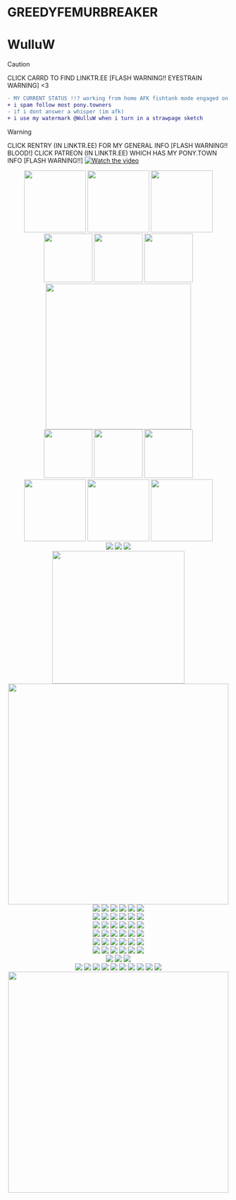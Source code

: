# GREEDYFEMURBREAKER
# WulluW
> [!CAUTION]
> CLICK CARRD TO FIND LINKTR.EE [FLASH WARNING!! EYESTRAIN WARNING] <3
```diff
- MY CURRENT STATUS !!? working from home AFK fishtank mode engaged on pony.town !!! WHISP 2 INT, LEAVE A DOODLE ON MY STRAWPAGE or AN ATABOOK SIGNIN !! IF FRIEND DISCORD MESSAGE ME !!!
+ i spam follow most pony.towners
- if i dont answer a whisper (im afk)
+ i use my watermark @WulluW when i turn in a strawpage sketch
```
> [!WARNING]
> CLICK RENTRY  (IN LINKTR.EE) FOR MY GENERAL INFO [FLASH WARNING!! BLOOD!]
> CLICK PATREON (IN LINKTR.EE) WHICH HAS MY PONY.TOWN INFO [FLASH WARNING!!]
[![Watch the video](https://file.garden/Zn4VyXfEdAHVeqaq/CYCLONUS%206.PNG)](https://youtu.be/4b2JUJHWn50?list=PLqHRrrNYgWZwWdnECbr9zUGhSfpPRWe0i)
 


<div align="center">
 <img src="https://file.garden/Zn4VyXfEdAHVeqaq/pony-town-AFK%20%E2%9C%A8%20D'vorah%20%F0%9F%90%9D%20MKX-trot-blinking-fixed-padded-4x.gif" width="140">
 <img src="https://file.garden/Zn4VyXfEdAHVeqaq/pony-town-THE%20GREED%20CODED%20PONY-trot-blinking-fixed-padded-4x.gif" width="140">
 <img src="https://file.garden/Zn4VyXfEdAHVeqaq/pony-town-%F0%9F%90%9B%20_%20Y'all%20r%20stupid%20!%20_%20%F0%9F%8D%92-trot-blinking-fixed-padded-toy268-4x.gif" width="140">
</div>

<div align="center">
 <img src="https://file.garden/Zn4VyXfEdAHVeqaq/CYCLONUS%2013.PNG" width="110">
  <img src="https://file.garden/Zn4VyXfEdAHVeqaq/CYCLONUS%202.PNG" width="110">
  <img src="https://file.garden/Zn4VyXfEdAHVeqaq/CYCLONUS.PNG" width="110">
 
</div>
 <div align="center">
 <img src="https://file.garden/Zn4VyXfEdAHVeqaq/SNOWCAT.PNG" width="330">
</div>


<div align="center">
  <img src="https://file.garden/Zn4VyXfEdAHVeqaq/CYCLONUS%2010.PNG" width="110">
  <img src="https://file.garden/Zn4VyXfEdAHVeqaq/CYCLONUS%2020.PNG" width="110">
  <img src="https://file.garden/Zn4VyXfEdAHVeqaq/CYCLONUS%2019.PNG" width="110">
  
</div>

<div align="center">
 <img src="https://file.garden/Zn4VyXfEdAHVeqaq/pony-town-i'm%20so%20misunderstood%20%F0%9F%A4%AD%20mk1-trot-blinking-fixed-padded-toy16-4x.gif" width="140">
 <img src="https://file.garden/Zn4VyXfEdAHVeqaq/pony-town-only%20i%20am%20holy%2C%20only%20i%20am%20hell-trot-blinking-fixed-padded-4x.gif" width="140">
 <img src="https://file.garden/Zn4VyXfEdAHVeqaq/pony-town-new%20person%2C%20same%20old%20mistakes-trot-blinking-fixed-padded-4x.gif" width="140">
</div>

<div align="center">
  <img src="https://file.garden/Zn4VyXfEdAHVeqaq/TKCwi44%20-%20Imgur.jpg">
 <img src="https://file.garden/Zn4VyXfEdAHVeqaq/ZWI2ldb%20-%20Imgur.gif">
  <img src="https://file.garden/Zn4VyXfEdAHVeqaq/sG8QX6C%20-%20Imgur.jpg">
</div>

<div align="center">
 <img src="https://file.garden/Zn4VyXfEdAHVeqaq/CYCLONUS%208.PNG" width="300">
</div>

<div align="center">
 <img src="https://file.garden/Zn4VyXfEdAHVeqaq/GREED%20INDEPTH.jpg" width="500">
</div>

<div align="center">
  <img src="https://file.garden/Zn4VyXfEdAHVeqaq/wii.gif">
  <img src="https://file.garden/Zn4VyXfEdAHVeqaq/dragonlover.gif">
  <img src="https://file.garden/Zn4VyXfEdAHVeqaq/teeeeeth.png">
  <img src="https://file.garden/Zn4VyXfEdAHVeqaq/phoenixcoffee.gif">
  <img src="https://file.garden/Zn4VyXfEdAHVeqaq/burntout.jpg">
  <img src="https://file.garden/Zn4VyXfEdAHVeqaq/3ds.gif">
</div>

<div align="center">
 <img src="https://file.garden/Zn4VyXfEdAHVeqaq/propaganda.png">
  <img src="https://file.garden/Zn4VyXfEdAHVeqaq/pokemonblack.gif">
  <img src="https://file.garden/Zn4VyXfEdAHVeqaq/ilovesnacking.gif">
 <img src="https://file.garden/Zn4VyXfEdAHVeqaq/gameboy.gif">
  <img src="https://file.garden/Zn4VyXfEdAHVeqaq/mayaviolence.gif">
  <img src="https://file.garden/Zn4VyXfEdAHVeqaq/okamirunning.gif">
</div>

<div align="center">
 <img src="https://file.garden/Zn4VyXfEdAHVeqaq/man.png">
  <img src="https://file.garden/Zn4VyXfEdAHVeqaq/theythemfish.png">
  <img src="https://file.garden/Zn4VyXfEdAHVeqaq/piccoloburgerking.png">
 <img src="https://file.garden/Zn4VyXfEdAHVeqaq/jdzpUSB%20-%20Imgur.png">
  <img src="https://file.garden/Zn4VyXfEdAHVeqaq/vD1E33V%20-%20Imgur.png">
  <img src="https://file.garden/Zn4VyXfEdAHVeqaq/KT2yq0p%20-%20Imgur.png">
</div>
 
<div align="center">
  <img src="https://file.garden/Zn4VyXfEdAHVeqaq/dancinkittycat.gif">
  <img src="https://file.garden/Zn4VyXfEdAHVeqaq/tailsgetstrolled.png">
  <img src="https://file.garden/Zn4VyXfEdAHVeqaq/danckity.gif">
 <img src="https://file.garden/Zn4VyXfEdAHVeqaq/XfHTZjq%20-%20Imgur.gif">
  <img src="https://file.garden/Zn4VyXfEdAHVeqaq/tS3ec4b%20-%20Imgur.png">
  <img src="https://file.garden/Zn4VyXfEdAHVeqaq/1kbaDrI%20-%20Imgur.gif">
</div>

<div align="center">
 <img src="https://file.garden/Zn4VyXfEdAHVeqaq/l6sM7xP%20-%20Imgur.png">
  <img src="https://file.garden/Zn4VyXfEdAHVeqaq/5GA6i4p%20-%20Imgur.gif">
  <img src="https://file.garden/Zn4VyXfEdAHVeqaq/q14Xmm2%20-%20Imgur.gif">
  <img src="https://file.garden/Zn4VyXfEdAHVeqaq/hX0UevK%20-%20Imgur.jpg">
  <img src="https://file.garden/Zn4VyXfEdAHVeqaq/WFeaLWX%20-%20Imgur.gif">
  <img src="https://file.garden/Zn4VyXfEdAHVeqaq/UPBSIyT%20-%20Imgur.gif">
</div>
<div align="center">
 <img src="https://file.garden/Zn4VyXfEdAHVeqaq/imnEPqb%20-%20Imgur.gif">
  <img src="https://file.garden/Zn4VyXfEdAHVeqaq/fbAtbun%20-%20Imgur.gif">
  <img src="https://file.garden/Zn4VyXfEdAHVeqaq/zLcYwF4%20-%20Imgur.gif">
 <img src="https://file.garden/Zn4VyXfEdAHVeqaq/0qHnIUg%20-%20Imgur.png">
  <img src="https://file.garden/Zn4VyXfEdAHVeqaq/ttr1KQJ%20-%20Imgur.png">

 
  <img src="https://file.garden/Zn4VyXfEdAHVeqaq/regular%20show.gif">
</div>

<div align="center">
 <img src="https://file.garden/Zn4VyXfEdAHVeqaq/wowie.gif">
  <img src="https://file.garden/Zn4VyXfEdAHVeqaq/SRRah2p%20-%20Imgur.gif">
  <img src="https://file.garden/Zn4VyXfEdAHVeqaq/water%20stamp.gif">
 <div align="center">
  <img src="https://file.garden/Zn4VyXfEdAHVeqaq/3ds.png">
  <img src="https://file.garden/Zn4VyXfEdAHVeqaq/steam.gif">
  <img src="https://file.garden/Zn4VyXfEdAHVeqaq/gameboy.png">
  <img src="https://file.garden/Zn4VyXfEdAHVeqaq/playstation.gif">
  <img src="https://file.garden/Zn4VyXfEdAHVeqaq/supermonkeyball.png">
  <img src="https://file.garden/Zn4VyXfEdAHVeqaq/sqXsM3L%20-%20Imgur.gif">
  <img src="https://file.garden/Zn4VyXfEdAHVeqaq/sega.gif">
 <img src="https://file.garden/Zn4VyXfEdAHVeqaq/xbox.jpg">
  <img src="https://file.garden/Zn4VyXfEdAHVeqaq/n64.png">
  <img src="https://file.garden/Zn4VyXfEdAHVeqaq/wii.png">
</div>
<div align="center">
 <img src="https://file.garden/Zn4VyXfEdAHVeqaq/79ea08d89034c080a5f4a339e2a98663.jpg" width="500">
</div>
